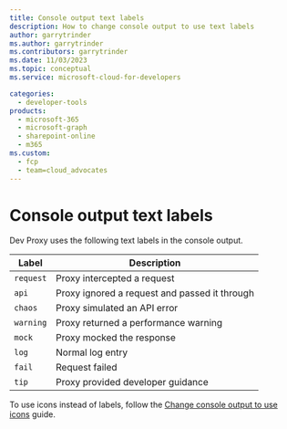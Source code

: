 ```yaml
---
title: Console output text labels
description: How to change console output to use text labels
author: garrytrinder
ms.author: garrytrinder
ms.contributors: garrytrinder
ms.date: 11/03/2023
ms.topic: conceptual
ms.service: microsoft-cloud-for-developers

categories:
  - developer-tools
products:
  - microsoft-365
  - microsoft-graph
  - sharepoint-online
  - m365
ms.custom:
  - fcp
  - team=cloud_advocates
---
```


# Console output text labels

Dev Proxy uses the following text labels in the console output.

| Label | Description |
| ----- | ------------ |
|`request`| Proxy intercepted a request |
|`api`| Proxy ignored a request and passed it through |
|`chaos`| Proxy simulated an API error |
|`warning`| Proxy returned a performance warning |
|`mock`| Proxy mocked the response |
|`log`| Normal log entry |
|`fail`| Request failed |
|`tip`| Proxy provided developer guidance |

To use icons instead of labels, follow the [Change console output to use icons](../how-to/Change-console-output-to-use-icons.md) guide.
